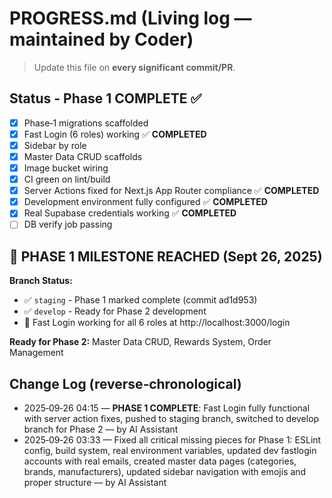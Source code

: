 # PROGRESS.md (Living log — maintained by Coder)

> Update this file on **every significant commit/PR**.

## Status - Phase 1 COMPLETE ✅
- [x] Phase‑1 migrations scaffolded
- [x] Fast Login (6 roles) working ✅ **COMPLETED**
- [x] Sidebar by role
- [x] Master Data CRUD scaffolds
- [x] Image bucket wiring
- [x] CI green on lint/build
- [x] Server Actions fixed for Next.js App Router compliance ✅ **COMPLETED**
- [x] Development environment fully configured ✅ **COMPLETED**
- [x] Real Supabase credentials working ✅ **COMPLETED**
- [ ] DB verify job passing

## 🚀 **PHASE 1 MILESTONE REACHED** (Sept 26, 2025)
**Branch Status:**
- ✅ `staging` - Phase 1 marked complete (commit ad1d953)
- ✅ `develop` - Ready for Phase 2 development  
- 🎯 Fast Login working for all 6 roles at http://localhost:3000/login

**Ready for Phase 2:** Master Data CRUD, Rewards System, Order Management

## Change Log (reverse‑chronological)
- 2025‑09‑26 04:15 — **PHASE 1 COMPLETE**: Fast Login fully functional with server action fixes, pushed to staging branch, switched to develop branch for Phase 2 — by AI Assistant
- 2025‑09‑26 03:33 — Fixed all critical missing pieces for Phase 1: ESLint config, build system, real environment variables, updated dev fastlogin accounts with real emails, created master data pages (categories, brands, manufacturers), updated sidebar navigation with emojis and proper structure — by AI Assistant
